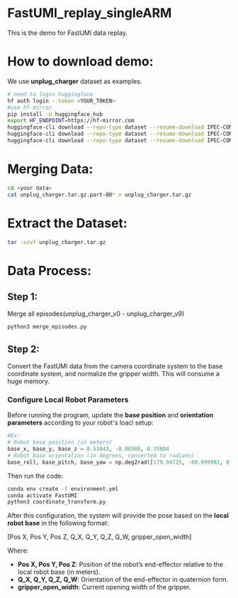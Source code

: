 # FastUMI_replay_singleARM
This is the demo for FastUMI data replay.

# How to download demo:
We use **unplug_charger** dataset as examples.

```bash
# need to login huggingface
hf auth login --token <YOUR_TOKEN>
#use hf-mirror
pip install -U huggingface_hub
export HF_ENDPOINT=https://hf-mirror.com
huggingface-cli download --repo-type dataset --resume-download IPEC-COMMUNITY/FastUMI-Data unplug_charger.tar.gz.part-001 --local-dir ~/fast_umi/
huggingface-cli download --repo-type dataset --resume-download IPEC-COMMUNITY/FastUMI-Data unplug_charger.tar.gz.part-002 --local-dir ~/fast_umi/
huggingface-cli download --repo-type dataset --resume-download IPEC-COMMUNITY/FastUMI-Data unplug_charger.tar.gz.part-003 --local-dir ~/fast_umi/
```

# Merging Data:
```bash
cd <your data>
cat unplug_charger.tar.gz.part-00* > unplug_charger.tar.gz
```

# Extract the Dataset:
```bash
tar -xzvf unplug_charger.tar.gz
```
# Data Process:
## Step 1:
Merge all episodes(unplug_charger_v0 - unplug_charger_v9)
```bash
python3 merge_episodes.py 
```
## Step 2:
Convert the FastUMI data from the camera coordinate system to the base coordinate system, and normalize the gripper width.
This will consume a huge memory.

### Configure Local Robot Parameters

Before running the program, update the **base position** and **orientation parameters** according to your robot's loacl setup:

```python
#Ex:
# Robot base position (in meters)
base_x, base_y, base_z = 0.51043, -0.00588, 0.35984
# Robot base orientation (in degrees, converted to radians)
base_roll, base_pitch, base_yaw = np.deg2rad([179.94725, -89.999981, 0.0])
```
Then run the code:
```bash
conda env create -f environment.yml
conda activate FastUMI
python3 coordinate_transform.py
```
After this configuration, the system will provide the pose based on the **local robot base** in the following format:

[Pos X, Pos Y, Pos Z, Q_X, Q_Y, Q_Z, Q_W, gripper_open_width]

Where:
- **Pos X, Pos Y, Pos Z**: Position of the robot’s end-effector relative to the local robot base (in meters).
- **Q_X, Q_Y, Q_Z, Q_W**: Orientation of the end-effector in quaternion form.
- **gripper_open_width**: Current opening width of the gripper.
